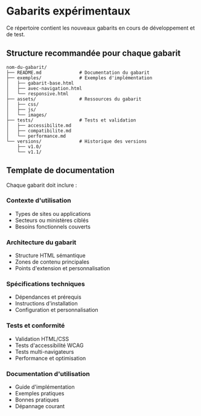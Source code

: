 # Gabarits expérimentaux

Ce répertoire contient les nouveaux gabarits en cours de développement et de test.

## Structure recommandée pour chaque gabarit

```
nom-du-gabarit/
├── README.md              # Documentation du gabarit
├── exemples/              # Exemples d'implémentation
│   ├── gabarit-base.html
│   ├── avec-navigation.html
│   └── responsive.html
├── assets/                # Ressources du gabarit
│   ├── css/
│   ├── js/
│   └── images/
├── tests/                 # Tests et validation
│   ├── accessibilite.md
│   ├── compatibilite.md
│   └── performance.md
└── versions/              # Historique des versions
    ├── v1.0/
    └── v1.1/
```

## Template de documentation

Chaque gabarit doit inclure :

### Contexte d'utilisation
- Types de sites ou applications
- Secteurs ou ministères ciblés
- Besoins fonctionnels couverts

### Architecture du gabarit
- Structure HTML sémantique
- Zones de contenu principales
- Points d'extension et personnalisation

### Spécifications techniques
- Dépendances et prérequis
- Instructions d'installation
- Configuration et personnalisation

### Tests et conformité
- Validation HTML/CSS
- Tests d'accessibilité WCAG
- Tests multi-navigateurs
- Performance et optimisation

### Documentation d'utilisation
- Guide d'implémentation
- Exemples pratiques
- Bonnes pratiques
- Dépannage courant